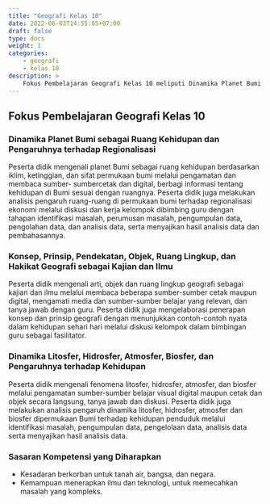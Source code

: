 ```yaml
---
title: "Geografi Kelas 10"
date: 2022-06-03T14:55:05+07:00
draft: false
type: docs
weight: 1
categories:
    - geografi
    - kelas 10
description: >
    Fokus Pembelajaran Geografi Kelas 10 meliputi Dinamika Planet Bumi sebagai Ruang Kehidupan dan Pengaruhnya terhadap Regionalisasi. Konsep, Prinsip, Pendekatan, Objek, Ruang Lingkup, dan Hakikat Geografi sebagai Kajian dan Ilmu. Dinamika Litosfer, Hidrosfer, Atmosfer, Biosfer, dan Pengaruhnya terhadap Kehidupan.
---
```

## Fokus Pembelajaran Geografi Kelas 10
### Dinamika Planet Bumi sebagai Ruang Kehidupan dan Pengaruhnya terhadap Regionalisasi
Peserta didik mengenali planet Bumi sebagai ruang kehidupan berdasarkan iklim, ketinggian, dan sifat permukaan bumi melalui pengamatan dan membaca sumber- sumbercetak dan digital, berbagi informasi tentang kehidupan di Bumi sesuai dengan ruangnya. Peserta didik juga melakukan analisis pengaruh ruang-ruang di permukaan bumi terhadap regionalisasi ekonomi melalui diskusi dan kerja kelompok dibimbing guru dengan tahapan identifikasi masalah, perumusan masalah, pengumpulan data, pengolahan data, dan analisis data, serta menyajikan hasil analisis data dan pembahasannya.

### Konsep, Prinsip, Pendekatan, Objek, Ruang Lingkup, dan Hakikat Geografi sebagai Kajian dan Ilmu

Peserta didik mengenali arti, objek dan ruang lingkup geografi sebagai kajian dan ilmu melalui membaca beberapa sumber-sumber cetak maupun digital, mengamati media dan sumber-sumber belajar yang relevan, dan tanya jawab dengan guru. Peserta didik juga mengelaborasi penerapan konsep dan prinsip geografi dengan menunjukkan contoh-contoh nyata dalam kehidupan sehari hari melalui diskusi kelompok dalam bimbingan guru sebagai fasilitator.

### Dinamika Litosfer, Hidrosfer, Atmosfer, Biosfer, dan Pengaruhnya terhadap Kehidupan
Peserta didik mengenali fenomena litosfer, hidrosfer, atmosfer, dan biosfer melalui pengamatan sumber-sumber belajar visual digital maupun cetak dan objek secara langsung, tanya jawab dan diskusi. Peserta didik juga melakukan analisis pengaruh dinamika litosfer, hidrosfer, atmosfer dan biosfer dipermukaan Bumi terhadap kehidupan penduduk melalui identifikasi masalah, pengumpulan data, pengelolaan data, analisis data serta menyajikan hasil analisis data.

### Sasaran Kompetensi yang Diharapkan
- Kesadaran berkorban untuk tanah air, bangsa, dan negara.
- Kemampuan menerapkan ilmu dan teknologi, untuk memecahkan masalah yang kompleks.
